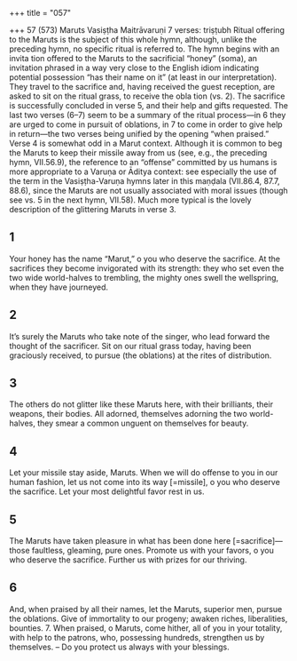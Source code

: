 +++
title = "057"

+++
57 (573) Maruts
Vasiṣṭha Maitrāvaruṇi
7 verses: triṣṭubh
Ritual offering to the Maruts is the subject of this whole hymn, although, unlike  the preceding hymn, no specific ritual is referred to. The hymn begins with an invita tion offered to the Maruts to the sacrificial “honey” (soma), an invitation phrased  in a way very close to the English idiom indicating potential possession “has their  name on it” (at least in our interpretation). They travel to the sacrifice and, having  received the guest reception, are asked to sit on the ritual grass, to receive the obla tion (vs. 2). The sacrifice is successfully concluded in verse 5, and their help and gifts  requested. The last two verses (6–7) seem to be a summary of the ritual process—in  6 they are urged to come in pursuit of oblations, in 7 to come in order to give help
in return—the two verses being unified by the opening “when praised.” Verse 4 is somewhat odd in a Marut context. Although it is common to beg the  Maruts to keep their missile away from us (see, e.g., the preceding hymn, VII.56.9),  the reference to an “offense” committed by us humans is more appropriate to a  Varuṇa or Āditya context: see especially the use of the term in the Vasiṣṭha-Varuṇa  hymns later in this maṇḍala (VII.86.4, 87.7, 88.6), since the Maruts are not usually  associated with moral issues (though see vs. 5 in the next hymn, VII.58). Much  more typical is the lovely description of the glittering Maruts in verse 3.
## 1
Your honey has the name “Marut,” o you who deserve the sacrifice. At  the sacrifices they become invigorated with its strength:
they who set even the two wide world-halves to trembling, the mighty  ones swell the wellspring, when they have journeyed.
## 2
It’s surely the Maruts who take note of the singer, who lead forward the  thought of the sacrificer.
Sit on our ritual grass today, having been graciously received, to pursue  (the oblations) at the rites of distribution.

## 3
The others do not glitter like these Maruts here, with their brilliants,  their weapons, their bodies.
All adorned, themselves adorning the two world-halves, they smear a  common unguent on themselves for beauty.
## 4
Let your missile stay aside, Maruts. When we will do offense to you in  our human fashion,
let us not come into its way [=missile], o you who deserve the sacrifice.  Let your most delightful favor rest in us.
## 5
The Maruts have taken pleasure in what has been done here
[=sacrifice]—those faultless, gleaming, pure ones.
Promote us with your favors, o you who deserve the sacrifice. Further us  with prizes for our thriving.
## 6
And, when praised by all their names, let the Maruts, superior men,  pursue the oblations.
Give of immortality to our progeny; awaken riches, liberalities, bounties. 7. When praised, o Maruts, come hither, all of you in your totality, with  help to the patrons,
who, possessing hundreds, strengthen us by themselves. – Do you protect  us always with your blessings.